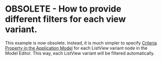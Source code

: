 # OBSOLETE - How to provide different filters for each view variant.

This example is now obsolete. Instead, it is much simpler to specify [Criteria Property in the Application Model](https://docs.devexpress.com/eXpressAppFramework/112990/filtering/in-list-view/criteria-property-in-the-application-model) for each ListView variant node in the Model Editor. This way, each ListView variant will be filtered automatically.
